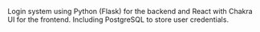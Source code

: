 Login system using Python (Flask) for the backend and React with Chakra UI for the frontend. Including PostgreSQL to store user credentials.